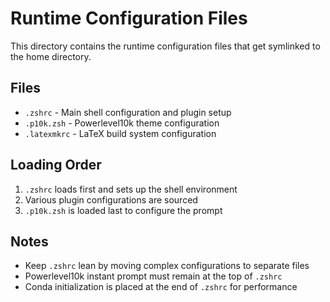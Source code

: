 # Runtime Configuration Files

This directory contains the runtime configuration files that get symlinked to the home directory.

## Files

- `.zshrc` - Main shell configuration and plugin setup
- `.p10k.zsh` - Powerlevel10k theme configuration
- `.latexmkrc` - LaTeX build system configuration

## Loading Order

1. `.zshrc` loads first and sets up the shell environment
2. Various plugin configurations are sourced
3. `.p10k.zsh` is loaded last to configure the prompt

## Notes

- Keep `.zshrc` lean by moving complex configurations to separate files
- Powerlevel10k instant prompt must remain at the top of `.zshrc`
- Conda initialization is placed at the end of `.zshrc` for performance
